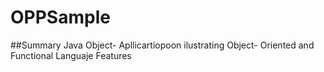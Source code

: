# OPPSample

##Summary
Java Object- Apllicartiopoon ilustrating Object- Oriented and Functional Languaje Features